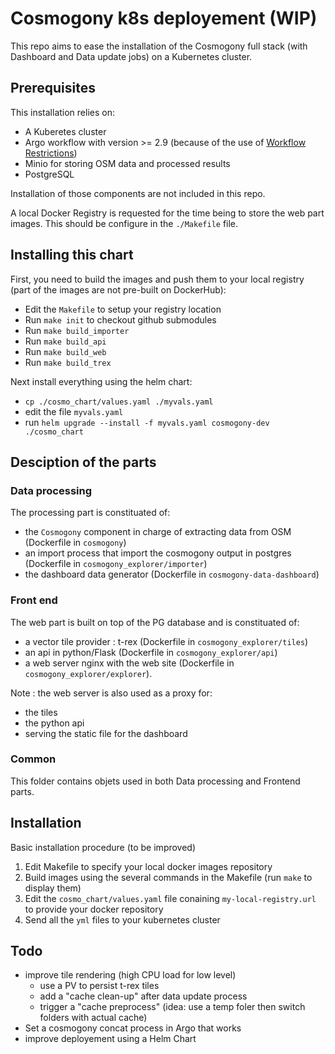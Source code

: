 # Cosmogony k8s deployement (WIP)

This repo aims to ease the installation of the Cosmogony full stack (with Dashboard and Data update jobs)
on a Kubernetes cluster.

## Prerequisites
This installation relies on:
- A Kuberetes cluster
- Argo workflow with version >= 2.9 (because of the use of [Workflow Restrictions](https://argoproj.github.io/argo/workflow-requirements/))
- Minio for storing OSM data and processed results
- PostgreSQL

Installation of those components are not included in this repo.

A local Docker Registry is requested for the time being to store the web part images. This should be configure in the `./Makefile` file.

## Installing this chart
First, you need to build the images and push them to your local registry (part of the images are not pre-built on DockerHub):
- Edit the `Makefile` to setup your registry location
- Run `make init` to checkout github submodules
- Run `make build_importer`
- Run `make build_api`
- Run `make build_web`
- Run `make build_trex`

Next install everything using the helm chart:
- `cp ./cosmo_chart/values.yaml ./myvals.yaml`
- edit the file `myvals.yaml`
- run `helm upgrade --install -f myvals.yaml cosmogony-dev ./cosmo_chart`

## Desciption of the parts

### Data processing
The processing part is constituated of:
- the `Cosmogony` component in charge of extracting data from OSM (Dockerfile in `cosmogony`)
- an import process that import the cosmogony output in postgres (Dockerfile in `cosmogony_explorer/importer`)
- the dashboard data generator (Dockerfile in `cosmogony-data-dashboard`)

### Front end
The web part is built on top of the PG database and is constituated of:
- a vector tile provider : t-rex (Dockerfile in `cosmogony_explorer/tiles`)
- an api in python/Flask (Dockerfile in `cosmogony_explorer/api`)
- a web server nginx with the web site (Dockerfile in `cosmogony_explorer/explorer`).

Note : the web server is also used as a proxy for:
- the tiles
- the python api
- serving the static file for the dashboard

### Common
This folder contains objets used in both Data processing and Frontend parts.

## Installation

Basic installation procedure (to be improved)
1. Edit Makefile to specify your local docker images repository
2. Build images using the several commands in the Makefile (run `make` to display them)
3. Edit the `cosmo_chart/values.yaml` file conaining `my-local-registry.url` to provide your docker repository
4. Send all the `yml` files to your kubernetes cluster


## Todo
- improve tile rendering (high CPU load for low level)
  - use a PV to persist t-rex tiles
  - add a "cache clean-up" after data update process
  - trigger a "cache preprocess" (idea: use a temp foler then switch folders with actual cache)
- Set a cosmogony concat process in Argo that works
- improve deployement using a Helm Chart


